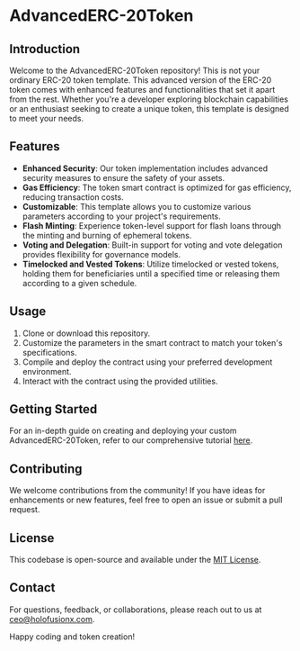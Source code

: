 
# AdvancedERC-20Token

## Introduction
Welcome to the AdvancedERC-20Token repository! This is not your ordinary ERC-20 token template. This advanced version of the ERC-20 token comes with enhanced features and functionalities that set it apart from the rest. Whether you're a developer exploring blockchain capabilities or an enthusiast seeking to create a unique token, this template is designed to meet your needs.

## Features
- **Enhanced Security**: Our token implementation includes advanced security measures to ensure the safety of your assets.
- **Gas Efficiency**: The token smart contract is optimized for gas efficiency, reducing transaction costs.
- **Customizable**: This template allows you to customize various parameters according to your project's requirements.
- **Flash Minting**: Experience token-level support for flash loans through the minting and burning of ephemeral tokens.
- **Voting and Delegation**: Built-in support for voting and vote delegation provides flexibility for governance models.
- **Timelocked and Vested Tokens**: Utilize timelocked or vested tokens, holding them for beneficiaries until a specified time or releasing them according to a given schedule.

## Usage
1. Clone or download this repository.
2. Customize the parameters in the smart contract to match your token's specifications.
3. Compile and deploy the contract using your preferred development environment.
4. Interact with the contract using the provided utilities.

## Getting Started
For an in-depth guide on creating and deploying your custom AdvancedERC-20Token, refer to our comprehensive tutorial [here](link_to_tutorial).

## Contributing
We welcome contributions from the community! If you have ideas for enhancements or new features, feel free to open an issue or submit a pull request.

## License
This codebase is open-source and available under the [MIT License](opensource.org).

## Contact
For questions, feedback, or collaborations, please reach out to us at [ceo@holofusionx.com](mailto:ceo@holofusionx.com).

Happy coding and token creation!
